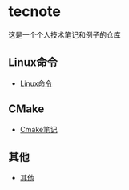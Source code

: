 # tecnote
这是一个个人技术笔记和例子的仓库

## Linux命令
* [Linux命令](Linux/Linux_zh_CN.md)

## CMake
* [Cmake笔记](CMake/CMake_zh_CN.md)

## 其他
* [其他](Other/Other_zh_CN.md)


